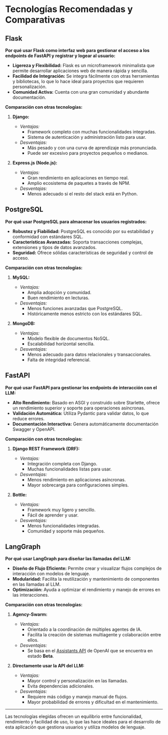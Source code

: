 # Tecnologías Recomendadas y Comparativas

## Flask

**Por qué usar Flask como interfaz web para gestionar el acceso a los endpoints de FastAPI y registrar y logear al usuario:**

- **Ligereza y Flexibilidad:** Flask es un microframework minimalista que permite desarrollar aplicaciones web de manera rápida y sencilla.
- **Facilidad de Integración:** Se integra fácilmente con otras herramientas y bibliotecas, lo que lo hace ideal para proyectos que requieren personalización.
- **Comunidad Activa:** Cuenta con una gran comunidad y abundante documentación.

**Comparación con otras tecnologías:**

1. **Django:**
   - *Ventajas:*
     - Framework completo con muchas funcionalidades integradas.
     - Sistema de autenticación y administración listo para usar.
   - *Desventajas:*
     - Más pesado y con una curva de aprendizaje más pronunciada.
     - Puede ser excesivo para proyectos pequeños o medianos.

2. **Express.js (Node.js):**
   - *Ventajas:*
     - Gran rendimiento en aplicaciones en tiempo real.
     - Amplio ecosistema de paquetes a través de NPM.
   - *Desventajas:*
     - Menos adecuado si el resto del stack está en Python.

## PostgreSQL

**Por qué usar PostgreSQL para almacenar los usuarios registrados:**

- **Robustez y Fiabilidad:** PostgreSQL es conocido por su estabilidad y conformidad con estándares SQL.
- **Características Avanzadas:** Soporta transacciones complejas, extensiones y tipos de datos avanzados.
- **Seguridad:** Ofrece sólidas características de seguridad y control de acceso.

**Comparación con otras tecnologías:**

1. **MySQL:**
   - *Ventajas:*
     - Amplia adopción y comunidad.
     - Buen rendimiento en lecturas.
   - *Desventajas:*
     - Menos funciones avanzadas que PostgreSQL.
     - Históricamente menos estricto con los estándares SQL.

2. **MongoDB:**
   - *Ventajas:*
     - Modelo flexible de documentos NoSQL.
     - Escalabilidad horizontal sencilla.
   - *Desventajas:*
     - Menos adecuado para datos relacionales y transaccionales.
     - Falta de integridad referencial.

## FastAPI

**Por qué usar FastAPI para gestionar los endpoints de interacción con el LLM:**

- **Alto Rendimiento:** Basado en ASGI y construido sobre Starlette, ofrece un rendimiento superior y soporte para operaciones asíncronas.
- **Validación Automática:** Utiliza Pydantic para validar datos, lo que reduce errores.
- **Documentación Interactiva:** Genera automáticamente documentación Swagger y OpenAPI.

**Comparación con otras tecnologías:**

1. **Django REST Framework (DRF):**
   - *Ventajas:*
     - Integración completa con Django.
     - Muchas funcionalidades listas para usar.
   - *Desventajas:*
     - Menos rendimiento en aplicaciones asíncronas.
     - Mayor sobrecarga para configuraciones simples.

2. **Bottle:**
   - *Ventajas:*
     - Framework muy ligero y sencillo.
     - Fácil de aprender y usar.
   - *Desventajas:*
     - Menos funcionalidades integradas.
     - Comunidad y soporte más pequeños.

## LangGraph

**Por qué usar LangGraph para diseñar las llamadas del LLM:**

- **Diseño de Flujo Eficiente:** Permite crear y visualizar flujos complejos de interacción con modelos de lenguaje.
- **Modularidad:** Facilita la reutilización y mantenimiento de componentes en las llamadas al LLM.
- **Optimización:** Ayuda a optimizar el rendimiento y manejo de errores en las interacciones.

**Comparación con otras tecnologías:**

1. **Agency-Swarm:**
   - *Ventajas:*
     - Orientado a la coordinación de múltiples agentes de IA.
     - Facilita la creación de sistemas multiagente y colaboración entre ellos.
   - *Desventajas:*
     - Se basa en el [Assistants API](https://platform.openai.com/docs/assistants/overview) de OpenAI que se encuentra en estado __Beta__.

2. **Directamente usar la API del LLM:**
   - *Ventajas:*
     - Mayor control y personalización en las llamadas.
     - Evita dependencias adicionales.
   - *Desventajas:*
     - Requiere más código y manejo manual de flujos.
     - Mayor probabilidad de errores y dificultad en el mantenimiento.

---

Las tecnologías elegidas ofrecen un equilibrio entre funcionalidad, rendimiento y facilidad de uso, lo que las hace ideales para el desarrollo de esta aplicación que gestiona usuarios y utiliza modelos de lenguaje.